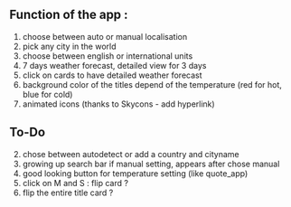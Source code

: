 ## Function of the app :
1. choose between auto or manual localisation
1. pick any city in the world
1. choose between english or international units
1. 7 days weather forecast, detailed view for 3 days
1. click on cards to have detailed weather forecast
2. background color of the titles depend of the temperature (red for hot, blue for cold)
1. animated icons (thanks to Skycons - add hyperlink)

## To-Do
2. chose between autodetect or add a country and cityname
4. growing up search bar if manual setting, appears after chose manual
5. good looking button for temperature setting (like quote_app)
1. click on M and S : flip card ?
1. flip the entire title card ?
